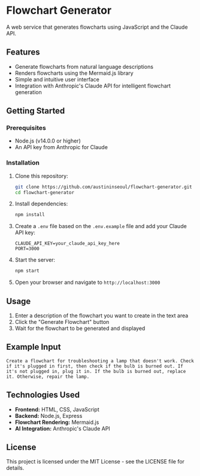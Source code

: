 # Flowchart Generator

A web service that generates flowcharts using JavaScript and the Claude API.

## Features

- Generate flowcharts from natural language descriptions
- Renders flowcharts using the Mermaid.js library
- Simple and intuitive user interface
- Integration with Anthropic's Claude API for intelligent flowchart generation

## Getting Started

### Prerequisites

- Node.js (v14.0.0 or higher)
- An API key from Anthropic for Claude

### Installation

1. Clone this repository:
   ```bash
   git clone https://github.com/austininseoul/flowchart-generator.git
   cd flowchart-generator
   ```

2. Install dependencies:
   ```bash
   npm install
   ```

3. Create a `.env` file based on the `.env.example` file and add your Claude API key:
   ```
   CLAUDE_API_KEY=your_claude_api_key_here
   PORT=3000
   ```

4. Start the server:
   ```bash
   npm start
   ```

5. Open your browser and navigate to `http://localhost:3000`

## Usage

1. Enter a description of the flowchart you want to create in the text area
2. Click the "Generate Flowchart" button
3. Wait for the flowchart to be generated and displayed

## Example Input

```
Create a flowchart for troubleshooting a lamp that doesn't work. Check if it's plugged in first, then check if the bulb is burned out. If it's not plugged in, plug it in. If the bulb is burned out, replace it. Otherwise, repair the lamp.
```

## Technologies Used

- **Frontend:** HTML, CSS, JavaScript
- **Backend:** Node.js, Express
- **Flowchart Rendering:** Mermaid.js
- **AI Integration:** Anthropic's Claude API

## License

This project is licensed under the MIT License - see the LICENSE file for details.